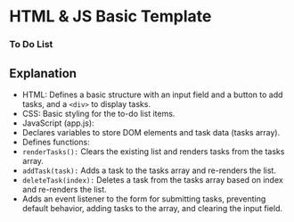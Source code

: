# HTML & JS Basic Template
### To Do List 

## Explanation
- HTML: Defines a basic structure with an input field and a button to add tasks, and a `<div>` to display tasks.
- CSS: Basic styling for the to-do list items.
- JavaScript (app.js):
- Declares variables to store DOM elements and task data (tasks array).
- Defines functions:
- `renderTasks():` Clears the existing list and renders tasks from the tasks array.
- `addTask(task):` Adds a task to the tasks array and re-renders the list.
- `deleteTask(index):` Deletes a task from the tasks array based on index and re-renders the list.
- Adds an event listener to the form for submitting tasks, preventing default behavior, adding tasks to the array, and clearing the input field.
